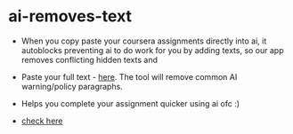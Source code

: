 # ai-removes-text
- When you copy paste your coursera assignments directly into ai, it autoblocks preventing ai to do work for you by adding texts, so our app removes conflicting hidden texts and
- Paste your full text - <a href="https://persuasivepost.github.io/ai-removes-text/">here</a>. The tool will remove common AI warning/policy paragraphs.
- Helps you complete your assignment quicker using ai ofc :)

- <a href="https://persuasivepost.github.io/ai-removes-text/">check here</a>
